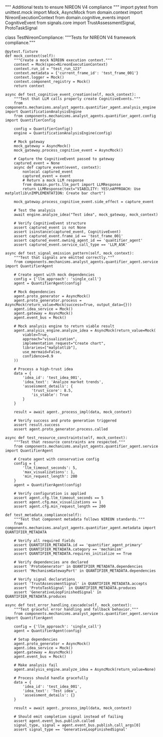 """
Additional tests to ensure NIREON V4 compliance
"""
import pytest
from unittest.mock import Mock, AsyncMock
from domain.context import NireonExecutionContext
from domain.cognitive_events import CognitiveEvent
from signals.core import TrustAssessmentSignal, ProtoTaskSignal

class TestNireonCompliance:
    """Tests for NIREON V4 framework compliance."""
    
    @pytest.fixture
    def mock_context(self):
        """Create a mock NIREON execution context."""
        context = Mock(spec=NireonExecutionContext)
        context.run_id = "test_run_123"
        context.metadata = {'current_frame_id': 'test_frame_001'}
        context.logger = Mock()
        context.component_registry = Mock()
        return context
    
    async def test_cognitive_event_creation(self, mock_context):
        """Test that LLM calls properly create CognitiveEvents."""
        from components.mechanisms.analyst_agents.quantifier_agent.analysis_engine import QuantificationAnalysisEngine
        from components.mechanisms.analyst_agents.quantifier_agent.config import QuantifierConfig
        
        config = QuantifierConfig()
        engine = QuantificationAnalysisEngine(config)
        
        # Mock gateway
        mock_gateway = AsyncMock()
        mock_gateway.process_cognitive_event = AsyncMock()
        
        # Capture the CognitiveEvent passed to gateway
        captured_event = None
        async def capture_event(event, context):
            nonlocal captured_event
            captured_event = event
            # Return a mock LLM response
            from domain.ports.llm_port import LLMResponse
            return LLMResponse(text="VIABILITY: YES\nAPPROACH: Use matplotlib\nIMPLEMENTATION: Create bar chart")
        
        mock_gateway.process_cognitive_event.side_effect = capture_event
        
        # Test the analysis
        await engine.analyze_idea("Test idea", mock_gateway, mock_context)
        
        # Verify CognitiveEvent structure
        assert captured_event is not None
        assert isinstance(captured_event, CognitiveEvent)
        assert captured_event.frame_id == 'test_frame_001'
        assert captured_event.owning_agent_id == 'quantifier_agent'
        assert captured_event.service_call_type == 'LLM_ASK'
        
    async def test_signal_emission_pattern(self, mock_context):
        """Test that signals are emitted correctly."""
        from components.mechanisms.analyst_agents.quantifier_agent.service import QuantifierAgent
        
        # Create agent with mock dependencies
        config = {'llm_approach': 'single_call'}
        agent = QuantifierAgent(config)
        
        # Mock dependencies
        agent.proto_generator = AsyncMock()
        agent.proto_generator.process = AsyncMock(return_value=Mock(success=True, output_data={}))
        agent.idea_service = Mock()
        agent.gateway = AsyncMock()
        agent.event_bus = Mock()
        
        # Mock analysis engine to return viable result
        agent.analysis_engine.analyze_idea = AsyncMock(return_value=Mock(
            viable=True,
            approach="visualization",
            implementation_request="Create chart",
            libraries=["matplotlib"],
            use_mermaid=False,
            confidence=0.9
        ))
        
        # Process a high-trust idea
        data = {
            'idea_id': 'test_idea_001',
            'idea_text': 'Analyze market trends',
            'assessment_details': {
                'trust_score': 8.5,
                'is_stable': True
            }
        }
        
        result = await agent._process_impl(data, mock_context)
        
        # Verify success and proto generation triggered
        assert result.success
        assert agent.proto_generator.process.called
        
    async def test_resource_constraints(self, mock_context):
        """Test that resource constraints are respected."""
        from components.mechanisms.analyst_agents.quantifier_agent.service import QuantifierAgent
        
        # Create agent with conservative config
        config = {
            'llm_timeout_seconds': 5,
            'max_visualizations': 1,
            'min_request_length': 200
        }
        agent = QuantifierAgent(config)
        
        # Verify configuration is applied
        assert agent.cfg.llm_timeout_seconds == 5
        assert agent.cfg.max_visualizations == 1
        assert agent.cfg.min_request_length == 200
        
    def test_metadata_compliance(self):
        """Test that component metadata follows NIREON standards."""
        from components.mechanisms.analyst_agents.quantifier_agent.metadata import QUANTIFIER_METADATA
        
        # Verify all required fields
        assert QUANTIFIER_METADATA.id == 'quantifier_agent_primary'
        assert QUANTIFIER_METADATA.category == 'mechanism'
        assert QUANTIFIER_METADATA.requires_initialize == True
        
        # Verify dependencies are declared
        assert 'ProtoGenerator' in QUANTIFIER_METADATA.dependencies
        assert 'MechanismGatewayPort' in QUANTIFIER_METADATA.dependencies
        
        # Verify signal declarations
        assert 'TrustAssessmentSignal' in QUANTIFIER_METADATA.accepts
        assert 'ProtoTaskSignal' in QUANTIFIER_METADATA.produces
        assert 'GenerativeLoopFinishedSignal' in QUANTIFIER_METADATA.produces
        
    async def test_error_handling_cascade(self, mock_context):
        """Test graceful error handling and fallback behavior."""
        from components.mechanisms.analyst_agents.quantifier_agent.service import QuantifierAgent
        
        config = {'llm_approach': 'single_call'}
        agent = QuantifierAgent(config)
        
        # Setup dependencies
        agent.proto_generator = AsyncMock()
        agent.idea_service = Mock()
        agent.gateway = AsyncMock()
        agent.event_bus = Mock()
        
        # Make analysis fail
        agent.analysis_engine.analyze_idea = AsyncMock(return_value=None)
        
        # Process should handle gracefully
        data = {
            'idea_id': 'test_idea_001',
            'idea_text': 'Test idea',
            'assessment_details': {}
        }
        
        result = await agent._process_impl(data, mock_context)
        
        # Should emit completion signal instead of failing
        assert agent.event_bus.publish.called
        signal_type, signal = agent.event_bus.publish.call_args[0]
        assert signal_type == 'GenerativeLoopFinishedSignal'